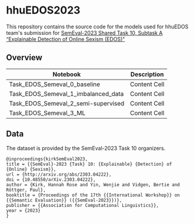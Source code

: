 # hhuEDOS2023

This repository contains the source code for the models used for hhuEDOS team's submission for <a href="https://codalab.lisn.upsaclay.fr/competitions/7124" target="_blank">SemEval-2023 Shared Task 10, Subtask A “Explainable Detection of Online Sexism (EDOS)"</a>



## Overview


| Notebook | Description |
| ------------- | ------------- |
| Task_EDOS_Semeval_0_baseline  | Content Cell  |
| Task_EDOS_Semeval_1_imbalanced_data | Content Cell  |
| Task_EDOS_Semeval_2_semi-supervised | Content Cell  |
| Task_EDOS_Semeval_3_ML | Content Cell  |

## Data

The dataset is provided by the SemEval-2023 Task 10 organizers.

```
@inproceedings{kirkSemEval2023,
title = {{SemEval}-2023 {Task} 10: {Explainable} {Detection} of {Online} {Sexism}},
url = {http://arxiv.org/abs/2303.04222},
doi = {10.48550/arXiv.2303.04222},
author = {Kirk, Hannah Rose and Yin, Wenjie and Vidgen, Bertie and Röttger, Paul},
booktitle = {Proceedings of the 17th {{International Workshop}} on {{Semantic Evaluation}} ({{SemEval-2023}})},
publisher = {{Association for Computational Linguistics}},
year = {2023}
}
```


